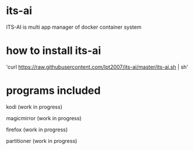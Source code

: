 # its-ai
ITS-AI is multi app manager of docker container system

# how to install its-ai
'curl https://raw.githubusercontent.com/lpt2007/its-ai/master/its-ai.sh | sh'

# programs included
kodi (work in progress)

magicmirror (work in progress)

firefox (work in progress)

partitioner (work in progress)
